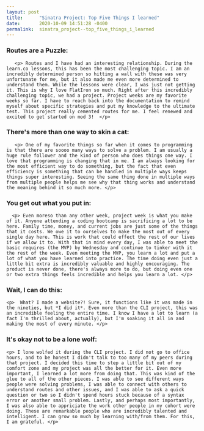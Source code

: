 ```yaml
---
layout: post
title:      "Sinatra Project: Top Five Things I learned"
date:       2020-10-09 14:51:28 -0400
permalink:  sinatra_project--top_five_things_i_learned
---
```




### Routes are a Puzzle:
       <p> Routes and I have had an interesting relationship. During the learn.co lessons, this has been the most challenging topic. I am an incredibly determined person so hitting a wall with these was very unfortunate for me, but it also made me even more determined to understand them. While the lessons were clear, I was just not getting it. This is why I love FlatIron so much. Right after this incredibly challenging topic, we had a project. Project weeks are my favorite weeks so far. I have to reach back into the documentation to remind myself about specific strategies and put my knowledge to the ultimate test. This project really cemented routes for me. I feel renewed and excited to get started on mod 3!  </p>

### There's more than one way to skin a cat:
       <p> One of my favorite things so far when it comes to programming is that there are soooo many ways to solve a problem. I am usually a huge rule follower and the kind of person who does things one way. I love that programming is changing that in me. I am always looking for the most efficient way to do something, but the fact that even efficiency is something that can be handled in multiple ways keeps things super interesting. Seeing the same thing done in multiple ways from multiple people helps me see why that thing works and understand the meaning behind it so much more. </p>

### You get out what you put in:
      <p> Even moreso than any other week, project week is what you make of it. Anyone attending a coding bootcamp is sacrificing a lot to be here. Family time, money, and current jobs are just some of the things that it costs. We owe it to ourselves to make the most out of every single day here. This is work that could effect the rest of our lives if we allow it to. With that in mind every day, I was able to meet the basic requires (the MVP) by Wednesday and continue to tinker with it the rest of the week. Even meeting the MVP, you learn a lot and put a lot of what you have learned into practice. The time doing even just a little bit extra is incredibly valuable and highly encouraging. The product is never done, there's always more to do, but doing even one or two extra things feels incredible and helps you learn a lot. </p>

### Wait, I can do this:
    <p>  What? I made a website?! Sure, it functions like it was made in the nineties, but *I did it*. Even more than the CLI project, this was an incredible feeling the entire time. I know I have a lot to learn (a fact I'm thrilled about, actually), but I'm soaking it all in and making the most of every minute. </p>

### It's okay not to be a lone wolf:
    <p> I lone wolfed it during the CLI project. I did not go to office hours, and to be honest I didn't talk to too many of my peers during that project. I decided this time to step a little bit out of my comfort zone and my project was all the better for it. Even more important, I learned a lot more from doing that. This was kind of the glue to all of the other pieces. I was able to see different ways people were solving problems, I was able to connect with others to understand routes and other issues, and I was able to ask a quick question or two so I didn't spend hours stuck because of a syntax error or another small problem. Lastly, and perhaps most importantly, I was also able to appriciate the work other people in my cohort were doing. These are remarkable people who are incredibly talented and intelligent. I can grow so much by learning with/from them. For this, I am grateful. </p>

